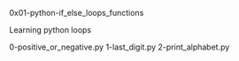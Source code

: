 0x01-python-if_else_loops_functions

Learning python loops

0-positive_or_negative.py
1-last_digit.py
2-print_alphabet.py